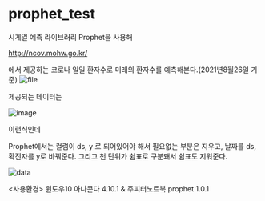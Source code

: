 # prophet_test

시계열 예측 라이브러리 Prophet을 사용해

http://ncov.mohw.go.kr/ 

에서 제공하는 코로나 일일 환자수로 미래의 환자수를 예측해본다.(2021년8월26일 기준)
![file](https://user-images.githubusercontent.com/52062016/131106273-76491f56-488e-4610-a21e-ee4db49d3c58.PNG)

제공되는 데이터는

![image](https://user-images.githubusercontent.com/52062016/131105832-b89071ca-1a2f-488a-b2c5-32775972b511.png)

이런식인데

Prophet에서는 컬럼이 ds, y 로 되어있어야 해서
필요없는 부분은 지우고, 날짜를 ds, 확진자를 y로 바꿔준다.
그리고 천 단위가 쉼표로 구분돼서 쉼표도 지워준다.

![data](https://user-images.githubusercontent.com/52062016/131105738-38bf254d-ee6a-45de-a55d-c2cba8989b5e.PNG)

<사용환경>
윈도우10
아나콘다 4.10.1 & 주피터노트북
prophet 1.0.1

